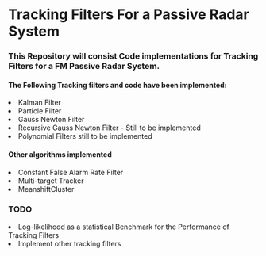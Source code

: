 # Tracking Filters For a Passive Radar System

### This Repository will consist Code implementations for Tracking Filters for a FM Passive Radar System.<br>


#### The Following Tracking filters and code have been implemented:
<li>Kalman Filter</li>
<li>Particle Filter  </li>
<li>Gauss Newton Filter</li>
<li>Recursive Gauss Newton Filter - Still to be implemented</li>
<li>Polynomial Filters still to be implemented</li>


#### Other algorithms implemented
<li>Constant False Alarm Rate Filter </li>
<li>Multi-target Tracker</li>
<li>MeanshiftCluster</li>

### TODO
<li>Log-likelihood as a statistical Benchmark for the Performance of Tracking Filters </li>
<li>Implement other tracking filters </li>
